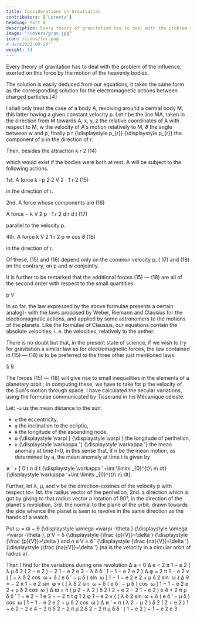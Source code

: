 ```yaml
---
title: Considerations on Gravitation
contributors: ['Lorentz']
heading: Part 8
description: Every theory of gravitation has to deal with the problem of the influence, exerted on this force by the motion of the heavenly bodies.
image: "/covers/grav.jpg"
icon: /icons/lor.png
# date2021-09-28"
weight: 14
---
```




Every theory of gravitation has to deal with the problem of the influence, exerted on this force by the motion of the heavenly bodies. 

The solution is easily deduced from our equations; it takes the same form as the corresponding solution for the electromagnetic actions between charged particles.[4]

I shall only treat the case of a body A, revolving around a central body M, this latter having a given constant velocity p. Let r be the line MA, taken in the direction from M towards A, x, y, z the relative coordinates of A with respect to M, w the velocity of A's motion relatively to M, ϑ the angle between w and p, finally p r {\displaystyle p_{r}} {\displaystyle p_{r}} the component of p in the direction of r.

Then, besides the attraction k r 2 	(14)

which would exist if the bodies were both at rest, A will be subject to the following actions.

1st. A force k ⋅ p 2 2 V 2 ⋅ 1 r 2 	(15)

in the direction of r.

2nd. A force whose components are	(16)
 
A force
− k V 2 p ⋅ 1 r 2 d r d t (17)

parallel to the velocity p.

4th. A force
k V 2 1 r 2 p   w   cos  ϑ (18)

in the direction of r.

Of these, (15) and (16) depend only on the common velocity p, ( 17) and (18) on the contrary, on p and w conjointly.

It is further to be remarked that the additional forces (15) — (18) are all of the second order with respect to the small quantities

p V 

In so far, the law expressed by the above formulae presents a certain analog)- with the laws proposed by Weber, Riemann and Clausius for the electromagnetic actions, and applied by some astronomers to the motions of the planets. Like the formulae of Clausius, our equations contain the absolute velocities, i. e. the velocities, relatively to the aether.

There is no doubt but that, in the present state of science, if we wish to try for gravitation a similar law as for electromagnetic forces, the law contained in (15) — (18) is to be preferred to the three other just mentioned laws.


§ 9. 

The forces (15) — (18) will give rise to small inequalities in the elements of a planetary orbit ; in computing these, we have to take for p the velocity of the Sun's motion through space. I have calculated the secular variations, using the formulae communicated by Tisserand in his Mécanique céleste.

Let:
-`a` us the mean distance to the sun:
- `e` the eccentricity,
- `φ` the inclination to the ecliptic,
- `θ` the longitude of the ascending node,
- `ϖ` {\displaystyle \varpi } {\displaystyle \varpi } the longitude of perihelion,
- `ϰ` {\displaystyle \varkappa '} {\displaystyle \varkappa '} the mean anomaly at time t=0, in this sense that, if n be the mean motion, as determined by a, the mean anomaly at time t is given by

ϰ ′ + ∫ 0 t   n   d t {\displaystyle \varkappa '+\int \limits _{0}^{t}\ n\ dt} {\displaystyle \varkappa '+\int \limits _{0}^{t}\ n\ dt}.

Further, let λ, μ, and ν be the direction-cosines of the velocity p with respect to= 1st. the radius vector of the perihelion, 2nd. a direction which is got by giving to that radius vector a rotation of 90°, in the direction of the planet's revolution, 3rd. the normal to the plane of the orbit, drawn towards the side whence the planet is seen to revolve in the same direction as the hands of a watch.

Put ω = ϖ − θ {\displaystyle \omega =\varpi -\theta } {\displaystyle \omega =\varpi -\theta }, p V = δ {\displaystyle {\frac {p}{V}}=\delta } {\displaystyle {\frac {p}{V}}=\delta } and n a V = δ ′ {\displaystyle {\frac {na}{V}}=\delta '} {\displaystyle {\frac {na}{V}}=\delta '} (na is the velocity in a circular orbit of radius a).

Then I find for the variations during one revolution
Δ a = 0 Δ e = 2 π 1 − e 2 { λ μ δ 2 ( 2 − e 2 ) − 2 1 − e 2 e 3 − λ δ δ ′ 1 − 1 − e 2 e 2 } Δ φ = 2 π 1 − e 2 ν { [ − λ δ 2 cos ⁡ ω + δ ( e δ ′ − μ δ ) sin ⁡ ω ] 1 − 1 − e 2 e 2 + μ δ 2 sin ⁡ ω } Δ θ = − 2 π 1 − e 2 sin ⁡ φ ν { [ λ δ 2 sin ⁡ ω + δ ( e δ ′ − μ δ ) cos ⁡ ω ] 1 − 1 − e 2 e 2 + μ δ 2 cos ⁡ ω } Δ ϖ = π ( μ 2 − λ 2 ) δ 2 ( 2 − e 2 − 2 1 − e 2 ) e 4 + 2 π μ δ δ ′ 1 − e 2 − 1 e 3 − − 2 π   t g   1 2 φ 1 − e 2 ν { [ λ δ 2 sin ⁡ ω + δ ( e δ ′ − μ δ ) cos ⁡ ω ] 1 − 1 − e 2 e 2 + μ δ 2 cos ⁡ ω } Δ ϰ ′ = π ( λ 2 − μ 2 ) δ 2 ( 2 + e 2 ) 1 − e 2 − 2 e 4 − 2 π δ 2 − 2 π μ 2 δ 2 − 2 π μ δ δ ′ ( 1 − e 2 ) − 1 − e 2 e 3 .
